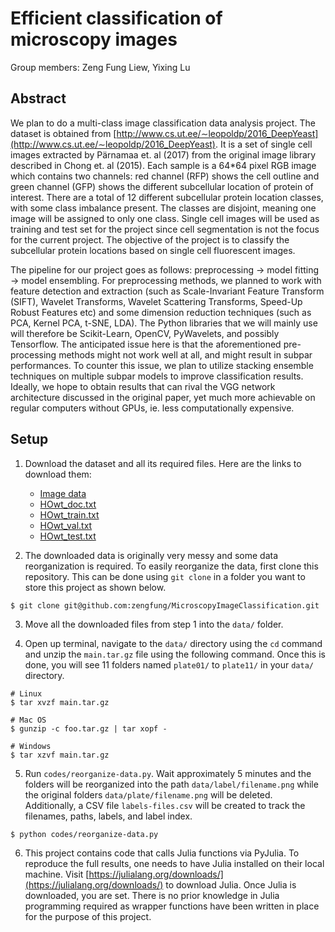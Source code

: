 # Efficient classification of microscopy images

Group members: Zeng Fung Liew, Yixing Lu

## Abstract
We plan to do a multi-class image classification data analysis project. The dataset is obtained from [http://www.cs.ut.ee/∼leopoldp/2016_DeepYeast](http://www.cs.ut.ee/∼leopoldp/2016_DeepYeast). It is a set of single cell images extracted by Pärnamaa et. al (2017) from the original image library described in Chong et. al (2015). Each sample is a 64*64 pixel RGB image which contains two channels: red channel (RFP) shows the cell outline and green channel (GFP) shows the different subcellular location of protein of interest. There are a total of 12 different subcellular protein location classes, with some class imbalance present. The classes are disjoint, meaning one image will be assigned to only one class. Single cell images will be used as training and test set for the project since cell segmentation is not the focus for the current project. The objective of the project is to classify the subcellular protein locations based on single cell fluorescent images.

The pipeline for our project goes as follows: preprocessing → model fitting → model ensembling. For preprocessing methods, we planned to work with feature detection and extraction (such as Scale-Invariant Feature Transform (SIFT), Wavelet Transforms, Wavelet Scattering Transforms, Speed-Up Robust Features etc) and some dimension reduction techniques (such as PCA, Kernel PCA, t-SNE, LDA). The Python libraries that we will mainly use will therefore be Scikit-Learn, OpenCV, PyWavelets, and possibly Tensorflow. The anticipated issue here is that the aforementioned pre-processing methods might not work well at all, and might result in subpar performances. To counter this issue, we plan to utilize stacking ensemble techniques on multiple subpar models to improve classification results. Ideally, we hope to obtain results that can rival the VGG network architecture discussed in the original paper, yet much more achievable on regular computers without GPUs, ie. less computationally expensive.

## Setup

1. Download the dataset and all its required files. Here are the links to download them:  
    * [Image data](https://kodu.ut.ee/~leopoldp/2016_DeepYeast/data/main.tar.gz)
    * [HOwt_doc.txt](https://kodu.ut.ee/~leopoldp/2016_DeepYeast/code/reports/HOwt_doc.txt)
    * [HOwt_train.txt](https://kodu.ut.ee/~leopoldp/2016_DeepYeast/code/reports/HOwt_train.txt)
    * [HOwt_val.txt](https://kodu.ut.ee/~leopoldp/2016_DeepYeast/code/reports/HOwt_val.txt)
    * [HOwt_test.txt](https://kodu.ut.ee/~leopoldp/2016_DeepYeast/code/reports/HOwt_test.txt)

2. The downloaded data is originally very messy and some data reorganization is required. To easily reorganize the data, first clone this repository. This can be done using `git clone` in a folder you want to store this project as shown below.

```shell
$ git clone git@github.com:zengfung/MicroscopyImageClassification.git
```

3. Move all the downloaded files from step 1 into the `data/` folder.

4. Open up terminal, navigate to the `data/` directory using the `cd` command and unzip the `main.tar.gz` file using the following command. Once this is done, you will see 11 folders named `plate01/` to `plate11/` in your `data/` directory.
```shell
# Linux
$ tar xvzf main.tar.gz

# Mac OS
$ gunzip -c foo.tar.gz | tar xopf -

# Windows
$ tar xzvf main.tar.gz
```

5. Run `codes/reorganize-data.py`. Wait approximately 5 minutes and the folders will be reorganized into the path `data/label/filename.png` while the original folders `data/plate/filename.png` will be deleted. Additionally, a CSV file `labels-files.csv` will be created to track the filenames, paths, labels, and label index.
```
$ python codes/reorganize-data.py
```

6. This project contains code that calls Julia functions via PyJulia. To reproduce the full results, one needs to have Julia installed on their local machine. Visit [https://julialang.org/downloads/](https://julialang.org/downloads/) to download Julia. Once Julia is downloaded, you are set. There is no prior knowledge in Julia programming required as wrapper functions have been written in place for the purpose of this project.